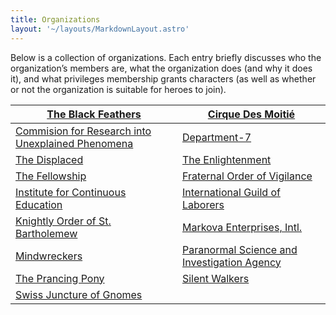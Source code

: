 ```yaml
---
title: Organizations
layout: '~/layouts/MarkdownLayout.astro'
---
```

Below is a collection of organizations. Each entry briefly discusses who the
organization’s members are, what the organization does (and why it does it),
and what privileges membership grants characters (as well as whether or not
the organization is suitable for heroes to join).

| [The Black Feathers](/arcana.d20.srd/organizations/the.black.feathers) | [Cirque Des Moitié](/arcana.d20.srd/organizations/cirque.des.moitie) |
|---|---|
| [Commision for Research into Unexplained Phenomena](/arcana.d20.srd/organizations/commision.for.research.into.unexplained.phenomena) | [Department-7](/arcana.d20.srd/organizations/department.7) |
| [The Displaced](/arcana.d20.srd/organizations/the.displaced) | [The Enlightenment](/arcana.d20.srd/organizations/the.enlightenment) |
| [The Fellowship](/arcana.d20.srd/organizations/the.fellowship) | [Fraternal Order of Vigilance](/arcana.d20.srd/organizations/fraternal.order.of.vigilance) |
| [Institute for Continuous Education](/arcana.d20.srd/organizations/institute.for.continuous.education) | [International Guild of Laborers](/arcana.d20.srd/organizations/international.guild.of.laborers) |
| [Knightly Order of St. Bartholemew](/arcana.d20.srd/organizations/knightly.order.of.st.bartholomew) | [Markova Enterprises, Intl.](/arcana.d20.srd/organizations/markova.enterprises.intl) |
| [Mindwreckers](/arcana.d20.srd/organizations/mindwreckers) | [Paranormal Science and Investigation Agency](/arcana.d20.srd/organizations/paranormal.science.and.investigation.agency) |
| [The Prancing Pony](/arcana.d20.srd/organizations/the.prancing.pony) | [Silent Walkers](/arcana.d20.srd/organizations/silent.walkers) |
| [Swiss Juncture of Gnomes](/arcana.d20.srd/organizations/swiss.juncture.of.gnomes) |

